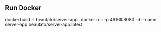 ## Run Docker

docker build -t beautato/server-app .
docker run -p 49160:8080 -d --name server-app beautato/server-app:latest
